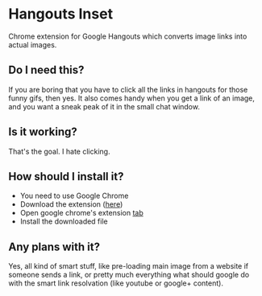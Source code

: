 Hangouts Inset
========

Chrome extension for Google Hangouts which converts image links into actual images.

## Do I need this?
If you are boring that you have to click all the links in hangouts for those funny gifs, then yes. It also comes handy when you get a link of an image, and you want a sneak peak of it in the small chat window.

## Is it working?
That's the goal. I hate clicking.

## How should I install it?
* You need to use Google Chrome
* Download the extension ([here](https://github.com/tiborbotos/hangouts-inset/raw/master/extension/hangouts-inset-1.1.0.crx))
* Open google chrome's extension [tab](chrome://extensions/)
* Install the downloaded file

## Any plans with it?
Yes, all kind of smart stuff, like pre-loading main image from a website if someone sends a link, or pretty much everything what should google do with the smart link resolvation (like youtube or google+ content).

